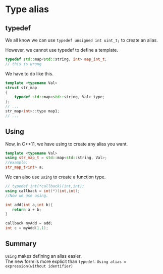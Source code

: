 # Type alias

## typedef

We all know we can use `typedef unsigned int uint_t;` to create an alias.

However, we cannot use typedef to define a template.

```cpp
typedef std::map<std::string, int> map_int_t;
// this is wrong
```

We have to do like this.

```cpp
template <typename Val>
struct str_map
{
    typedef std::map<std::string, Val> type;
};
// ...
str_map<int>::type map1;
// ...
```

## Using
Now, in C++11, we have using to create any alias you want.
```cpp
template <typename Val>
using str_map_t = std::map<std::string, Val>;
//example:
str_map_t<int> a;
```
We can also use `using` to create a function type.
```cpp
// typedef int(*callback)(int,int);
using callback = int(*)(int,int);
//Now we use using.

int add(int a,int b){
   return a + b;
}

callback myAdd = add;
int c = myAdd(1,1);
```
## Summary

`Using` makes defining an alias easier.  
The new form is more explicit than `typedef`. 
`Using alias = expression(without identifier)`